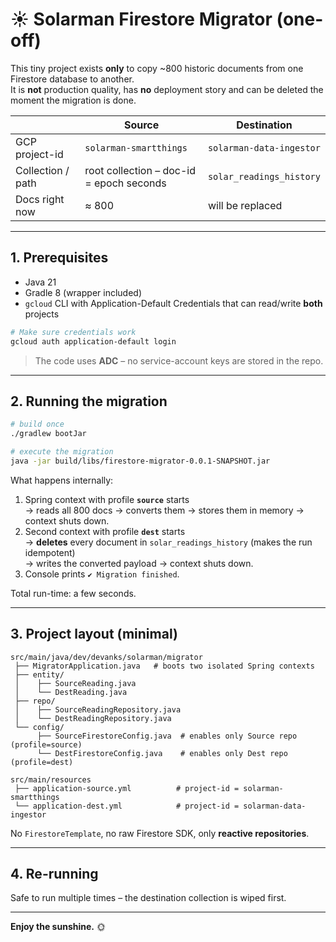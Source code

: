 # ☀️  Solarman Firestore Migrator (one-off)

This tiny project exists **only** to copy ~800 historic documents from one
Firestore database to another.  
It is **not** production quality, has **no** deployment story and can be
deleted the moment the migration is done.

|                    | Source                                    | Destination                            |
|--------------------|-------------------------------------------|----------------------------------------|
| GCP project-id     | `solarman-smartthings`                    | `solarman-data-ingestor`               |
| Collection / path  | root collection – doc-id = epoch seconds  | `solar_readings_history`               |
| Docs right now     | ≈ 800                                     | will be replaced                       |

---

## 1. Prerequisites

* Java 21
* Gradle 8 (wrapper included)
* `gcloud` CLI with Application-Default Credentials that can read/write **both**
  projects

```bash
# Make sure credentials work
gcloud auth application-default login
```

> The code uses **ADC** – no service-account keys are stored in the repo.

---

## 2. Running the migration

```bash
# build once
./gradlew bootJar

# execute the migration
java -jar build/libs/firestore-migrator-0.0.1-SNAPSHOT.jar
```

What happens internally:

1. Spring context with profile **`source`** starts  
   → reads all 800 docs → converts them → stores them in memory → context shuts down.
2. Second context with profile **`dest`** starts  
   → **deletes** every document in `solar_readings_history` (makes the run idempotent)  
   → writes the converted payload → context shuts down.
3. Console prints `✔ Migration finished`.

Total run-time: a few seconds.

---

## 3. Project layout (minimal)

```
src/main/java/dev/devanks/solarman/migrator
 ├── MigratorApplication.java   # boots two isolated Spring contexts
 ├── entity/
 │    ├── SourceReading.java
 │    └── DestReading.java
 ├── repo/
 │    ├── SourceReadingRepository.java
 │    └── DestReadingRepository.java
 └── config/
      ├── SourceFirestoreConfig.java  # enables only Source repo (profile=source)
      └── DestFirestoreConfig.java    # enables only Dest repo (profile=dest)

src/main/resources
 ├── application-source.yml          # project-id = solarman-smartthings
 └── application-dest.yml            # project-id = solarman-data-ingestor
```

No `FirestoreTemplate`, no raw Firestore SDK, only **reactive repositories**.

---

## 4. Re-running

Safe to run multiple times – the destination collection is wiped first.

---


**Enjoy the sunshine.** 🌞